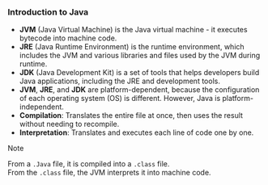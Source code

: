 ### Introduction to Java
- **JVM** (Java Virtual Machine) is the Java virtual machine - it executes bytecode into machine code.
- **JRE** (Java Runtime Environment) is the runtime environment, which includes the JVM and various libraries and files used by the JVM during runtime.
- **JDK** (Java Development Kit) is a set of tools that helps developers build Java applications, including the JRE and development tools.
- **JVM**, **JRE**, and **JDK** are platform-dependent, because the configuration of each operating system (OS) is different. However, Java is platform-independent.
- **Compilation**: Translates the entire file at once, then uses the result without needing to recompile.
- **Interpretation**: Translates and executes each line of code one by one.

> [!NOTE]
> From a `.Java` file, it is compiled into a `.class` file.  
> From the `.class` file, the JVM interprets it into machine code.  

